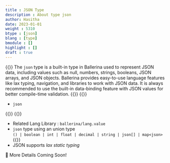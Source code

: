 ```yaml
---
title : JSON Type
description : About type json
author: Hasitha
date: 2023-01-01
weight : 5310
btype : [json]
blang : [type]
bmodule : []
highlight : []
draft : true
---
```

{{<md class="summary">}}
The `json` type is a built-in type in Ballerina used to represent JSON data, including values such as null, numbers, strings, booleans, JSON arrays, and JSON objects. Ballerina provides easy-to-use language features like lax typing, navigation, and libraries to work with JSON data. It is always recommended to use the built-in data-binding feature with JSON values for better compile-time validation.
{{</md>}}
{{<md class="syntax">}}

* `json`

{{</md>}}
{{<md class="tldr">}}

* Related Lang Library : `ballerina/lang.value`
* `json` type using an union type<br> `() | boolean | int | float | decimal | string | json[] | map<json>`
{{</md>}}
* JSON supports *lax static typing*
<!--more-->

🚧 More Details Coming Soon!

